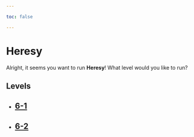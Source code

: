 ```yaml
---

toc: false

---
```


# Heresy

Alright, it seems you want to run **Heresy**! What level would you like to run?

## Levels

- ## [6-1](/any/6-heresy/any-6-1.md)

- ## [6-2](/any/6-heresy/any-6-2.md)
